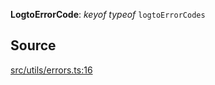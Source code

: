 **LogtoErrorCode**: _keyof_ _typeof_ `logtoErrorCodes`

## Source

[src/utils/errors.ts:16](https://github.com/logto-io/js/blob/54d7193/packages/js/src/utils/errors.ts#L16)
